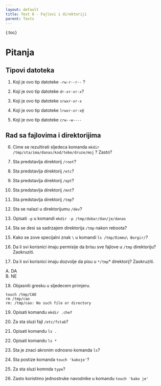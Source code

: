 ```yaml
---
layout: default
title: Test 0 - Fajlovi i direktoriji
parent: Tests
---
```


{:toc}

# Pitanja

## Tipovi datoteka

1. Koji je ovo tip datoteke ````-rw-r--r--```` ?


2. Koji je ovo tip datoteke ````dr-xr-xr-x````?


3. Koji je ovo tip datoteke ````srwxr-xr-x````


4. Koji je ovo tip datoteke ````lrwxr-xr-x@````


5. Koji je ovo tip datoteke ````crw--w----````


## Rad sa fajlovima i direktorijima


6. Cime se rezultirati sljedeca komanda ````mkdir /tmp/sta/ima/danas/kod/tebe/druze/moj```` ? Zasto?


7. Sta predstavlja direktorij ````/root````?


8. Sta predstavlja direktorij ````/etc````?


9. Sta predstavlja direktorij ````/opt````?


10. Sta predstavlja direktorij ````/mnt````?


11. Sta predstavlja direktorij ````/tmp````?


12. Sta se nalazi u direktorijumu ````/dev````?


13. Opisati ````-p```` u komandi ````mkdir -p /tmp/dobar/dan/je/danas````


14. Sta se desi sa sadrzajem direktorija ````/tmp```` nakon reboota?


15. Kako se zove specijalni znak ````\```` u komandi ````ls /tmp/Dimmu\ Borgir/````?


16. Da li svi korisnici imaju permisije da brisu sve fajlove u ````/tmp```` direktoriju? Zaokruziti.


17. Da li svi korisnici imaju dozvolje da pisu u ````*/tmp````* direktorij? Zaokruziti.

A. DA  
B. NE  


18. Objasniti gresku u sljedecem primjeru.

````
touch /tmp/CAO
rm /tmp/cao
rm: /tmp/cao: No such file or directory
````

19. Opisati komandu ````mkdir .chef````


20. Za sta sluzi fajl ````/etc/fstab````?


21. Opisati komandu `ls .`


22. Opisati komandu `ls * `


23. Sta je znaci akronim odnosno komanda ````ls````?


24. Sta postize komanda ````touch 'kakoje'````?


25. Za sta sluzi komnda ````type````?


26. Zasto koristimo jednostruke navodnike u komandu ````touch 'kako je'````
